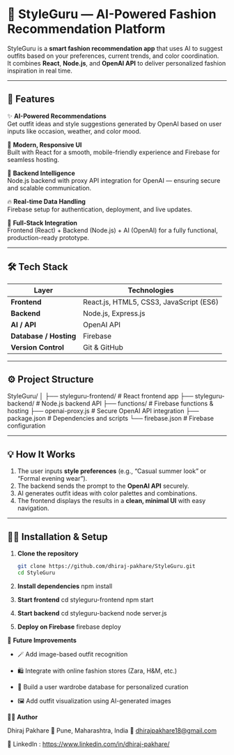 # 👗 StyleGuru — AI-Powered Fashion Recommendation Platform  

StyleGuru is a **smart fashion recommendation app** that uses AI to suggest outfits based on your preferences, current trends, and color coordination.  
It combines **React**, **Node.js**, and **OpenAI API** to deliver personalized fashion inspiration in real time.  

---

## 🚀 Features  

✨ **AI-Powered Recommendations**  
Get outfit ideas and style suggestions generated by OpenAI based on user inputs like occasion, weather, and color mood.  

🎨 **Modern, Responsive UI**  
Built with React for a smooth, mobile-friendly experience and Firebase for seamless hosting.  

🧠 **Backend Intelligence**  
Node.js backend with proxy API integration for OpenAI — ensuring secure and scalable communication.  

🔥 **Real-time Data Handling**  
Firebase setup for authentication, deployment, and live updates.  

🧩 **Full-Stack Integration**  
Frontend (React) + Backend (Node.js) + AI (OpenAI) for a fully functional, production-ready prototype.  

---

## 🛠️ Tech Stack  

| Layer | Technologies |
|-------|---------------|
| **Frontend** | React.js, HTML5, CSS3, JavaScript (ES6) |
| **Backend** | Node.js, Express.js |
| **AI / API** | OpenAI API |
| **Database / Hosting** | Firebase |
| **Version Control** | Git & GitHub |

---

## ⚙️ Project Structure  

StyleGuru/
│
├── styleguru-frontend/ # React frontend app
├── styleguru-backend/ # Node.js backend API
├── functions/ # Firebase functions & hosting
├── openai-proxy.js # Secure OpenAI API integration
├── package.json # Dependencies and scripts
└── firebase.json # Firebase configuration



---

## 💡 How It Works  

1. The user inputs **style preferences** (e.g., “Casual summer look” or “Formal evening wear”).  
2. The backend sends the prompt to the **OpenAI API** securely.  
3. AI generates outfit ideas with color palettes and combinations.  
4. The frontend displays the results in a **clean, minimal UI** with easy navigation.  

---

## 🧑‍💻 Installation & Setup  

1. **Clone the repository**  
   ```bash
   git clone https://github.com/dhiraj-pakhare/StyleGuru.git
   cd StyleGuru

2. **Install dependencies**
   npm install

3. **Start frontend**
  cd styleguru-frontend
  npm start

4. **Start backend**
    cd styleguru-backend
    node server.js

5. **Deploy on Firebase**
  firebase deploy


🎯 **Future Improvements**

-  🪄 Add image-based outfit recognition

-  🛍️ Integrate with online fashion stores (Zara, H&M, etc.)

-  🧵 Build a user wardrobe database for personalized curation

-  🖼️ Add outfit visualization using AI-generated images



🧑‍🎨 **Author**

Dhiraj Pakhare
📍 Pune, Maharashtra, India
📧 dhirajpakhare18@gmail.com

🔗 LinkedIn : https://www.linkedin.com/in/dhiraj-pakhare/
